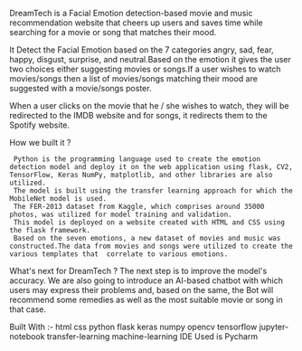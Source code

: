 DreamTech is a Facial Emotion detection-based movie and music recommendation website that cheers up users and saves time while searching for a movie or song that matches their mood.

It Detect the Facial Emotion based on the 7 categories angry, sad, fear, happy, disgust, surprise, and neutral.Based on the emotion it gives the user two choices either suggesting movies or songs.If a user wishes to watch movies/songs then a list of movies/songs matching their mood are suggested with a movie/songs poster.

When a user clicks on the movie that he / she wishes to watch, they will be redirected to the IMDB website and for songs, it redirects them to the Spotify website.

How we built it ?

     Python is the programming language used to create the emotion detection model and deploy it on the web application using flask, CV2, TensorFlow, Keras NumPy, matplotlib, and other libraries are also utilized. 
     The model is built using the transfer learning approach for which the MobileNet model is used.
     The FER-2013 dataset from Kaggle, which comprises around 35000 photos, was utilized for model training and validation.
     This model is deployed on a website created with HTML and CSS using the flask framework. 
     Based on the seven emotions, a new dataset of movies and music was constructed.The data from movies and songs were utilized to create the various templates that  correlate to various emotions.
    
What's next for DreamTech ?
     The next step is to improve the model's accuracy. We are also going to introduce an AI-based chatbot with which users may express their problems and, based on the same, the Bot will recommend some remedies as well as the most suitable movie or song in that case.

Built With :-
  html
  css
  python
  flask
  keras
  numpy
  opencv
  tensorflow
  jupyter-notebook
  transfer-learning
  machine-learning
  IDE Used is Pycharm
  

     
